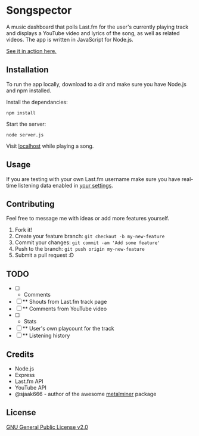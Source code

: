 # Songspector

A music dashboard that polls Last.fm for the user's currently playing track and displays a YouTube video and lyrics of the song, as well as related videos. The app is written in JavaScript for Node.js.

[See it in action here.](http://songspector-omnichronous.rhcloud.com/)

## Installation

To run the app locally, download to a dir and make sure you have Node.js and npm installed.

Install the dependancies:

    npm install

Start the server:
    
    node server.js

Visit [localhost](http://localhost) while playing a song.

## Usage

If you are testing with your own Last.fm username make sure you have real-time listening data enabled in [your settings](http://www.last.fm/settings/inboxoptions).

## Contributing

Feel free to message me with ideas or add more features yourself.

1. Fork it!
2. Create your feature branch: `git checkout -b my-new-feature`
3. Commit your changes: `git commit -am 'Add some feature'`
4. Push to the branch: `git push origin my-new-feature`
5. Submit a pull request :D

## TODO

- [ ] * Comments
- [ ] ** Shouts from Last.fm track page
- [ ] ** Comments from YouTube video
- [ ] * Stats
- [ ] ** User's own playcount for the track
- [ ] ** Listening history

## Credits

* Node.js
* Express
* Last.fm API
* YouTube API
* @sjaak666 - author of the awesome [metalminer](https://github.com/sjaak666/metalminer) package


## License

[GNU General Public License v2.0](http://www.gnu.org/licenses/gpl-2.0.txt)